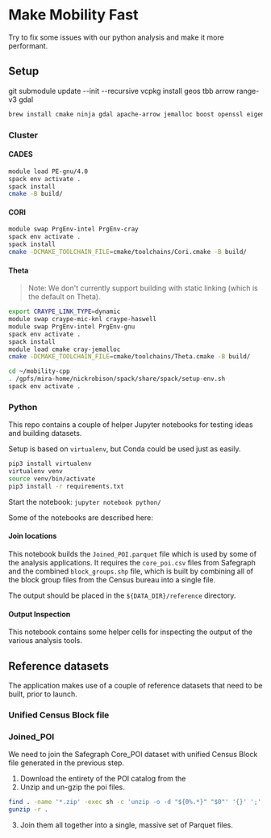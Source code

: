# Make Mobility Fast
Try to fix some issues with our python analysis and make it more performant.

## Setup
git submodule update --init --recursive
vcpkg install geos tbb arrow range-v3 gdal

```bash
brew install cmake ninja gdal apache-arrow jemalloc boost openssl eigen
```

### Cluster

#### CADES
```bash
module load PE-gnu/4.0
spack env activate .
spack install
cmake -B build/
``` 

#### CORI

```bash
module swap PrgEnv-intel PrgEnv-cray
spack env activate .
spack install
cmake -DCMAKE_TOOLCHAIN_FILE=cmake/toolchains/Cori.cmake -B build/
```

#### Theta
> Note: We don't currently support building with static linking (which is the default on Theta).

```bash
export CRAYPE_LINK_TYPE=dynamic
module swap craype-mic-knl craype-haswell
module swap PrgEnv-intel PrgEnv-gnu
spack env activate .
spack install
module load cmake cray-jemalloc
cmake -DCMAKE_TOOLCHAIN_FILE=cmake/toolchains/Theta.cmake -B build/ 
```


```bash
cd ~/mobility-cpp
. /gpfs/mira-home/nickrobison/spack/share/spack/setup-env.sh
spack env activate .
```

### Python

This repo contains a couple of helper Jupyter notebooks for testing ideas and building datasets.

Setup is based on `virtualenv`, but Conda could be used just as easily.
```bash
pip3 install virtualenv
virtualenv venv
source venv/bin/activate
pip3 install -r requirements.txt
```

Start the notebook: `jupyter notebook python/`

Some of the notebooks are described here:

#### Join locations

This notebook builds the `Joined_POI.parquet` file which is used by some of the analysis applications.
It requires the `core_poi.csv` files from Safegraph and the combined `block_groups.shp` file, which is built by combining all of the block group files from the Census bureau into a single file.

The output should be placed in the `${DATA_DIR}/reference` directory. 

#### Output Inspection

This notebook contains some helper cells for inspecting the output of the various analysis tools.

## Reference datasets

The application makes use of a couple of reference datasets that need to be built, prior to launch.

### Unified Census Block file

### Joined_POI

We need to join the Safegraph Core_POI dataset with unified Census Block file generated in the previous step.

1. Download the entirety of the POI catalog from the 
2. Unzip and un-gzip the poi files.
```bash
find . -name '*.zip' -exec sh -c 'unzip -o -d "${0%.*}" "$0"' '{}' ';'
gunzip -r .
```
3. Join them all together into a single, massive set of Parquet files.